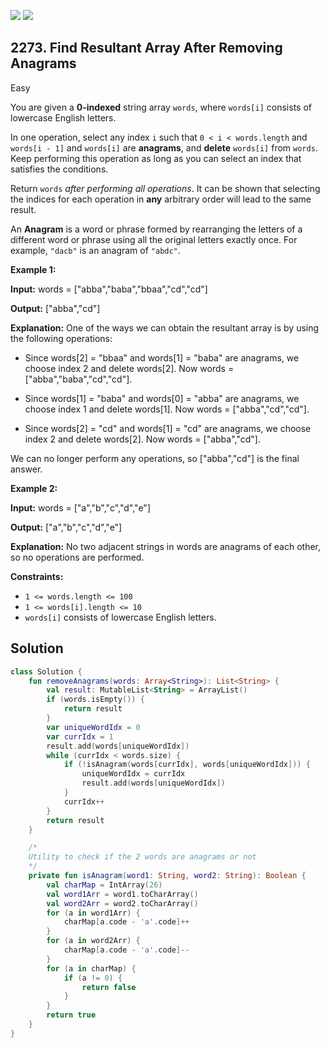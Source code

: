 [![](https://img.shields.io/github/stars/javadev/LeetCode-in-Kotlin?label=Stars&style=flat-square)](https://github.com/javadev/LeetCode-in-Kotlin)
[![](https://img.shields.io/github/forks/javadev/LeetCode-in-Kotlin?label=Fork%20me%20on%20GitHub%20&style=flat-square)](https://github.com/javadev/LeetCode-in-Kotlin/fork)

## 2273\. Find Resultant Array After Removing Anagrams

Easy

You are given a **0-indexed** string array `words`, where `words[i]` consists of lowercase English letters.

In one operation, select any index `i` such that `0 < i < words.length` and `words[i - 1]` and `words[i]` are **anagrams**, and **delete** `words[i]` from `words`. Keep performing this operation as long as you can select an index that satisfies the conditions.

Return `words` _after performing all operations_. It can be shown that selecting the indices for each operation in **any** arbitrary order will lead to the same result.

An **Anagram** is a word or phrase formed by rearranging the letters of a different word or phrase using all the original letters exactly once. For example, `"dacb"` is an anagram of `"abdc"`.

**Example 1:**

**Input:** words = ["abba","baba","bbaa","cd","cd"]

**Output:** ["abba","cd"]

**Explanation:** One of the ways we can obtain the resultant array is by using the following operations: 

- Since words[2] = "bbaa" and words[1] = "baba" are anagrams, we choose index 2 and delete words[2]. Now words = ["abba","baba","cd","cd"]. 

- Since words[1] = "baba" and words[0] = "abba" are anagrams, we choose index 1 and delete words[1]. Now words = ["abba","cd","cd"]. 

- Since words[2] = "cd" and words[1] = "cd" are anagrams, we choose index 2 and delete words[2]. Now words = ["abba","cd"]. 
  
We can no longer perform any operations, so ["abba","cd"] is the final answer.

**Example 2:**

**Input:** words = ["a","b","c","d","e"]

**Output:** ["a","b","c","d","e"]

**Explanation:** No two adjacent strings in words are anagrams of each other, so no operations are performed.

**Constraints:**

*   `1 <= words.length <= 100`
*   `1 <= words[i].length <= 10`
*   `words[i]` consists of lowercase English letters.

## Solution

```kotlin
class Solution {
    fun removeAnagrams(words: Array<String>): List<String> {
        val result: MutableList<String> = ArrayList()
        if (words.isEmpty()) {
            return result
        }
        var uniqueWordIdx = 0
        var currIdx = 1
        result.add(words[uniqueWordIdx])
        while (currIdx < words.size) {
            if (!isAnagram(words[currIdx], words[uniqueWordIdx])) {
                uniqueWordIdx = currIdx
                result.add(words[uniqueWordIdx])
            }
            currIdx++
        }
        return result
    }

    /*
    Utility to check if the 2 words are anagrams or not
    */
    private fun isAnagram(word1: String, word2: String): Boolean {
        val charMap = IntArray(26)
        val word1Arr = word1.toCharArray()
        val word2Arr = word2.toCharArray()
        for (a in word1Arr) {
            charMap[a.code - 'a'.code]++
        }
        for (a in word2Arr) {
            charMap[a.code - 'a'.code]--
        }
        for (a in charMap) {
            if (a != 0) {
                return false
            }
        }
        return true
    }
}
```
